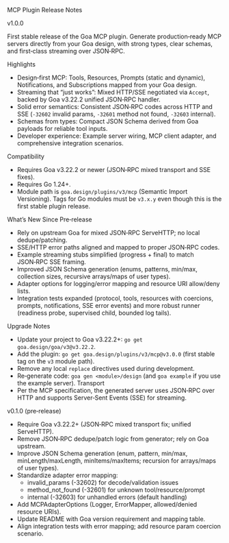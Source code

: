 MCP Plugin Release Notes

v1.0.0

First stable release of the Goa MCP plugin. Generate production‑ready MCP servers directly from your Goa design, with strong types, clear schemas, and first‑class streaming over JSON‑RPC.

Highlights
- Design‑first MCP: Tools, Resources, Prompts (static and dynamic), Notifications, and Subscriptions mapped from your Goa design.
- Streaming that “just works”: Mixed HTTP/SSE negotiated via `Accept`, backed by Goa v3.22.2 unified JSON‑RPC handler.
- Solid error semantics: Consistent JSON‑RPC codes across HTTP and SSE (`-32602` invalid params, `-32601` method not found, `-32603` internal).
- Schemas from types: Compact JSON Schema derived from Goa payloads for reliable tool inputs.
- Developer experience: Example server wiring, MCP client adapter, and comprehensive integration scenarios.

Compatibility
- Requires Goa v3.22.2 or newer (JSON‑RPC mixed transport and SSE fixes).
- Requires Go 1.24+.
- Module path is `goa.design/plugins/v3/mcp` (Semantic Import Versioning). Tags for Go modules must be `v3.x.y` even though this is the first stable plugin release.

What’s New Since Pre‑release
- Rely on upstream Goa for mixed JSON‑RPC ServeHTTP; no local dedupe/patching.
- SSE/HTTP error paths aligned and mapped to proper JSON‑RPC codes.
- Example streaming stubs simplified (progress + final) to match JSON‑RPC SSE framing.
- Improved JSON Schema generation (enums, patterns, min/max, collection sizes, recursive arrays/maps of user types).
- Adapter options for logging/error mapping and resource URI allow/deny lists.
- Integration tests expanded (protocol, tools, resources with coercions, prompts, notifications, SSE error events) and more robust runner (readiness probe, supervised child, bounded log tails).

Upgrade Notes
- Update your project to Goa v3.22.2+: `go get goa.design/goa/v3@v3.22.2`.
- Add the plugin: `go get goa.design/plugins/v3/mcp@v3.0.0` (first stable tag on the `v3` module path).
- Remove any local `replace` directives used during development.
- Re‑generate code: `goa gen <module>/design` (and `goa example` if you use the example server).
Transport
- Per the MCP specification, the generated server uses JSON‑RPC over HTTP and supports Server‑Sent Events (SSE) for streaming.

v0.1.0 (pre‑release)
- Require Goa v3.22.2+ (JSON‑RPC mixed transport fix; unified ServeHTTP).
- Remove JSON‑RPC dedupe/patch logic from generator; rely on Goa upstream.
- Improve JSON Schema generation (enum, pattern, min/max, minLength/maxLength, minItems/maxItems; recursion for arrays/maps of user types).
- Standardize adapter error mapping:
  - invalid_params (-32602) for decode/validation issues
  - method_not_found (-32601) for unknown tool/resource/prompt
  - internal (-32603) for unhandled errors (default handling)
- Add MCPAdapterOptions (Logger, ErrorMapper, allowed/denied resource URIs).
- Update README with Goa version requirement and mapping table.
- Align integration tests with error mapping; add resource param coercion scenario.
